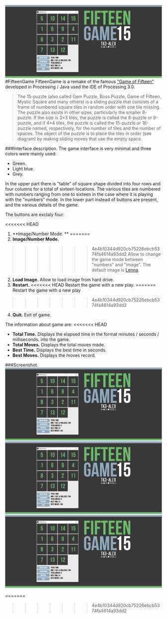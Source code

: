 ![FifteenGame](https://raw.githubusercontent.com/Tkd-Alex/FifteeenGame/master/FifteenGame.png "FifteenGame")
#FifteenGame
FifteenGame is a remake of the famous ["Game of Fifteen"](https://en.wikipedia.org/wiki/15_puzzle) developed in Processing / Java used the IDE of Processing 3.0.

>The 15-puzzle (also called Gem Puzzle, Boss Puzzle, Game of Fifteen, Mystic Square and many others) is a 	sliding puzzle that consists of a frame of numbered square tiles in random order with one tile missing. The 	puzzle also exists in other sizes, particularly the smaller 8-puzzle. If the size is 3×3 tiles, the puzzle is called 	the 8-puzzle or 9-puzzle, and if 4×4 tiles, the puzzle is called the 15-puzzle or 16-puzzle named, respectively, 	for the number of tiles and the number of spaces. The object of the puzzle is to place the tiles in order (see 	diagram) by making sliding moves that use the empty space.

###Interface description.
The game interface is very minimal and three colors were mainly used:

- Green.
- Light blue.
- Grey.

In the upper part there is "table" of square shape divided into four rows and four columns for a total of sixteen locations. The various tiles are numbered with numbers ranging from one to sixteen in the case where it is playing with the "numbers" mode.
In the lower part instead of buttons are present, and the various details of the game.

The buttons are exctaly four:

<<<<<<< HEAD
1. **Image/Number Mode. **
=======
1. **Image/Number Mode.**
>>>>>>> 4e4b10344d920cb75226ebcb5374fa4614a93dd2
Allow to change the game mode between "numbers" and "image". The default image is [Lenna](https://en.wikipedia.org/wiki/Lenna).
2. **Load Image.** 
Allow to load image from hard drive.
3. **Restart.** 
<<<<<<< HEAD
Restart the game with a new play.
=======
Restart the game with a new play
>>>>>>> 4e4b10344d920cb75226ebcb5374fa4614a93dd2
4. **Quit.** 
Exit of game.

The information about game are:
<<<<<<< HEAD

- **Total Time.**
Displays the elapsed time in the format minutes / seconds / milliseconds.
into the game. 
- **Total Moves.**
Displays the total moves made.
- **Best Time.**
Displays the best time in seconds.
- **Best Moves.**
Displays the moves record.

###Screenshot.
![FifteenGame](https://raw.githubusercontent.com/Tkd-Alex/FifteeenGame/master/FifteenGame.png "Numbers mode")
![FifteenGame](https://raw.githubusercontent.com/Tkd-Alex/FifteeenGame/master/FifteenGame.png "Ended play")
![FifteenGame](https://raw.githubusercontent.com/Tkd-Alex/FifteeenGame/master/FifteenGame.png "Image mode")

=======
>>>>>>> 4e4b10344d920cb75226ebcb5374fa4614a93dd2

